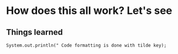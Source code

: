 # How does this all work? Let's see
## Things learned

` System.out.println(" Code formatting is done with tilde key); `
